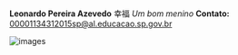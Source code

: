 ##


**Leonardo Pereira Azevedo** 幸福  _Um bom menino_
**Contato:** 00001134312015sp@al.educacao.sp.gov.br

![images](https://github.com/user-attachments/assets/9cb3f720-995a-4206-81bb-2969da34156a)
